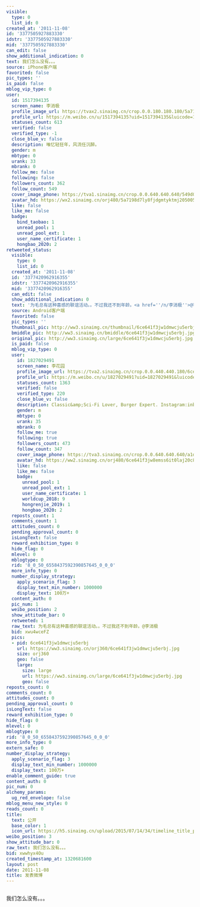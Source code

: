 ```yaml
---
visible:
  type: 0
  list_id: 0
created_at: '2011-11-08'
id: '3377505927883330'
idstr: '3377505927883330'
mid: '3377505927883330'
can_edit: false
show_additional_indication: 0
text: 我们怎么没有。。。
source: iPhone客户端
favorited: false
pic_types: ''
is_paid: false
mblog_vip_type: 0
user:
  id: 1517394135
  screen_name: 李消极
  profile_image_url: https://tvax2.sinaimg.cn/crop.0.0.180.180.180/5a7198d7ly8fjdgmtyktmj20500500so.jpg?KID=imgbed,tva&Expires=1606399850&ssig=FuO68Q8OF8
  profile_url: https://m.weibo.cn/u/1517394135?uid=1517394135&luicode=10000011&lfid=2304131517394135_-_WEIBO_SECOND_PROFILE_WEIBO
  statuses_count: 613
  verified: false
  verified_type: -1
  close_blue_v: false
  description: 唯忆轻狂年，风流任沉醉。
  gender: m
  mbtype: 0
  urank: 33
  mbrank: 0
  follow_me: false
  following: false
  followers_count: 362
  follow_count: 549
  cover_image_phone: https://tva1.sinaimg.cn/crop.0.0.640.640.640/549d0121tw1egm1kjly3jj20hs0hsq4f.jpg
  avatar_hd: https://wx2.sinaimg.cn/orj480/5a7198d7ly8fjdgmtyktmj20500500so.jpg
  like: false
  like_me: false
  badge:
    bind_taobao: 1
    unread_pool: 1
    unread_pool_ext: 1
    user_name_certificate: 1
    hongbao_2020: 2
retweeted_status:
  visible:
    type: 0
    list_id: 0
  created_at: '2011-11-08'
  id: '3377420962916355'
  idstr: '3377420962916355'
  mid: '3377420962916355'
  can_edit: false
  show_additional_indication: 0
  text: '为毛总有这种喜感的联谊活动。。不过我还不到年龄。<a href=''/n/李消极''>@李消极</a> '
  source: Android客户端
  favorited: false
  pic_types: ''
  thumbnail_pic: http://ww3.sinaimg.cn/thumbnail/6ce641f3jw1dmwcju5erbj.jpg
  bmiddle_pic: http://ww3.sinaimg.cn/bmiddle/6ce641f3jw1dmwcju5erbj.jpg
  original_pic: http://ww3.sinaimg.cn/large/6ce641f3jw1dmwcju5erbj.jpg
  is_paid: false
  mblog_vip_type: 0
  user:
    id: 1827029491
    screen_name: 李花园
    profile_image_url: https://tva2.sinaimg.cn/crop.0.0.440.440.180/6ce641f3jw8emss6it0laj20c80c93ym.jpg?KID=imgbed,tva&Expires=1606399850&ssig=qkXzTxsD7R
    profile_url: https://m.weibo.cn/u/1827029491?uid=1827029491&luicode=10000011&lfid=2304131517394135_-_WEIBO_SECOND_PROFILE_WEIBO
    statuses_count: 1363
    verified: false
    verified_type: 220
    close_blue_v: false
    description: Classic&amp;Sci-Fi Lover, Burger Expert. Instagram:inbruge19
    gender: m
    mbtype: 0
    urank: 35
    mbrank: 0
    follow_me: true
    following: true
    followers_count: 473
    follow_count: 347
    cover_image_phone: https://tva3.sinaimg.cn/crop.0.0.640.640.640/a1d3feabjw1ecatd6m582j20hs0hsdka.jpg
    avatar_hd: https://ww2.sinaimg.cn/orj480/6ce641f3jw8emss6it0laj20c80c93ym.jpg
    like: false
    like_me: false
    badge:
      unread_pool: 1
      unread_pool_ext: 1
      user_name_certificate: 1
      worldcup_2018: 9
      hongrenjie_2019: 1
      hongbao_2020: 2
  reposts_count: 1
  comments_count: 1
  attitudes_count: 0
  pending_approval_count: 0
  isLongText: false
  reward_exhibition_type: 0
  hide_flag: 0
  mlevel: 0
  mblogtype: 0
  rid: '8_0_50_6558437592390857645_0_0_0'
  more_info_type: 0
  number_display_strategy:
    apply_scenario_flag: 3
    display_text_min_number: 1000000
    display_text: 100万+
  content_auth: 0
  pic_num: 1
  weibo_position: 2
  show_attitude_bar: 0
  retweeted: 1
  raw_text: 为毛总有这种喜感的联谊活动。。不过我还不到年龄。@李消极 ​​​
  bid: xwu4wceFZ
  pics:
  - pid: 6ce641f3jw1dmwcju5erbj
    url: https://ww3.sinaimg.cn/orj360/6ce641f3jw1dmwcju5erbj.jpg
    size: orj360
    geo: false
    large:
      size: large
      url: https://ww3.sinaimg.cn/large/6ce641f3jw1dmwcju5erbj.jpg
      geo: false
reposts_count: 0
comments_count: 0
attitudes_count: 0
pending_approval_count: 0
isLongText: false
reward_exhibition_type: 0
hide_flag: 0
mlevel: 0
mblogtype: 0
rid: '8_0_50_6558437592390857645_0_0_0'
more_info_type: 0
extern_safe: 0
number_display_strategy:
  apply_scenario_flag: 3
  display_text_min_number: 1000000
  display_text: 100万+
enable_comment_guide: true
content_auth: 0
pic_num: 0
alchemy_params:
  ug_red_envelope: false
mblog_menu_new_style: 0
reads_count: 0
title:
  text: 公开
  base_color: 1
  icon_url: https://h5.sinaimg.cn/upload/2015/07/14/34/timeline_title_public_default.png
weibo_position: 3
show_attitude_bar: 0
raw_text: 我们怎么没有。。。
bid: xwwhyx4Ou
created_timestamp_at: 1320681600
layout: post
date: 2011-11-08
title: 发表微博
---
```


![]()

我们怎么没有。。。

